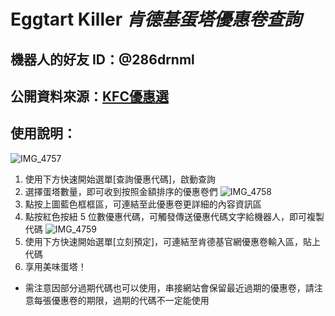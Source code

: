 # Eggtart Killer *肯德基蛋塔優惠卷查詢*

## 機器⼈的好友 ID：@286drnml

## 公開資料來源：[KFC優惠選](https://kfc.izo.tw/#google_vignette)

## 使用說明：
![IMG_4757](https://github.com/haku19602/linebot_eggtartkiller/assets/145089039/2f88a02f-56b8-47db-afc8-17188c5f4b19)
1. 使用下方快速開始選單[查詢優惠代碼]，啟動查詢
2. 選擇蛋塔數量，即可收到按照金額排序的優惠卷們
![IMG_4758](https://github.com/haku19602/linebot_eggtartkiller/assets/145089039/5eaa9b6c-9d59-4627-8bd8-48949a350934)
3. 點按上圖藍色框框區，可連結至此優惠卷更詳細的內容資訊區
4. 點按紅色按紐 5 位數優惠代碼，可觸發傳送優惠代碼文字給機器人，即可複製代碼
![IMG_4759](https://github.com/haku19602/linebot_eggtartkiller/assets/145089039/8cc3de0a-4803-4f3d-af0b-fda2279cc005)
5. 使用下方快速開始選單[立刻預定]，可連結至肯德基官網優惠卷輸入區，貼上代碼
6. 享用美味蛋塔！

 * 需注意因部分過期代碼也可以使用，串接網站會保留最近過期的優惠卷，請注意每張優惠卷的期限，過期的代碼不一定能使用
